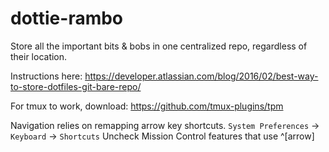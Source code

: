 # dottie-rambo

Store all the important bits & bobs in one centralized repo, regardless of their location.

Instructions here:
https://developer.atlassian.com/blog/2016/02/best-way-to-store-dotfiles-git-bare-repo/

For tmux to work, download:
https://github.com/tmux-plugins/tpm

Navigation relies on remapping arrow key shortcuts.
`System Preferences` -> `Keyboard` -> `Shortcuts`
Uncheck Mission Control features that use ^[arrow]
